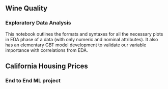 
## Wine Quality
### Exploratory Data Analysis
This notebook outlines the formats and syntaxes for all the necessary plots in EDA phase of a data (with only numeric and nominal attributes). It also has an elementary GBT model development to validate our variable importance with correlations from EDA.

## California Housing Prices
### End to End ML project

